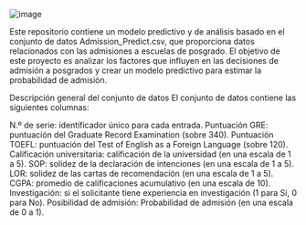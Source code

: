 ![image](https://github.com/user-attachments/assets/548895b3-2b7b-410c-8a86-8e7301a95651)

Este repositorio contiene un modelo predictivo y de análisis basado en el conjunto de datos Admission_Predict.csv, que proporciona datos relacionados con las admisiones a escuelas de posgrado. El objetivo de este proyecto es analizar los factores que influyen en las decisiones de admisión a posgrados y crear un modelo predictivo para estimar la probabilidad de admisión.

Descripción general del conjunto de datos
El conjunto de datos contiene las siguientes columnas:

N.º de serie: identificador único para cada entrada.
Puntuación GRE: puntuación del Graduate Record Examination (sobre 340).
Puntuación TOEFL: puntuación del Test of English as a Foreign Language (sobre 120).
Calificación universitaria: calificación de la universidad (en una escala de 1 a 5).
SOP: solidez de la declaración de intenciones (en una escala de 1 a 5).
LOR: solidez de las cartas de recomendación (en una escala de 1 a 5).
CGPA: promedio de calificaciones acumulativo (en una escala de 10).
Investigación: si el solicitante tiene experiencia en investigación (1 para Sí, 0 para No).
Posibilidad de admisión: Probabilidad de admisión (en una escala de 0 a 1).
